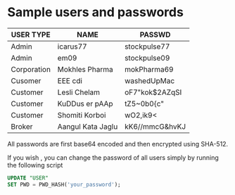 # Sample users and passwords

|USER TYPE|NAME|PASSWD|
|-|-|-|
|Admin|icarus77|stockpulse77|
|Admin|em09|stockpulse09|
|Corporation|Mokhles Pharma|mokPharma69|
|Cusomer|EEE cdi|washedUpMac|
|Customer|Lesli Chelam|oF7"kok$2AZqSI|
|Customer|KuDDus er pAAp|tZ5~0b0{c"|
|Customer|Shomiti Korboi|wO2,ik9<|
|Broker|Aangul Kata Jaglu|kK6//mmcG&hvKJ|

All passwords are first base64 encoded and then encrypted using SHA-512.

If you wish , you can change the password of all users simply by running the following script 
```sql
UPDATE "USER"
SET PWD = PWD_HASH('your_password');
```
